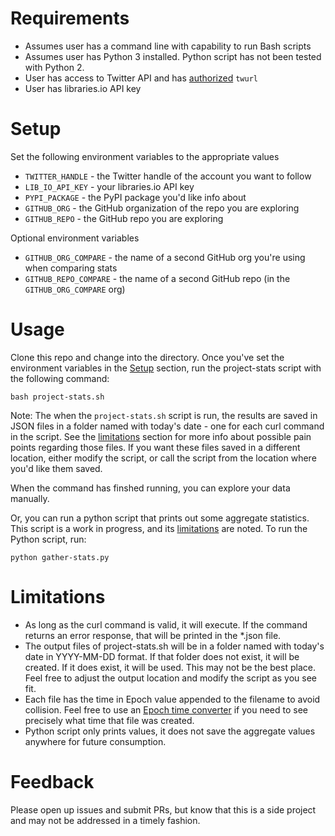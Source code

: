 # Requirements

* Assumes user has a command line with capability to run Bash scripts
* Assumes user has Python 3 installed. Python script has not been tested with Python 2. 
* User has access to Twitter API and has [authorized](https://developer.twitter.com/en/docs/tutorials/using-twurl.html) `twurl`
* User has libraries.io API key

# Setup

Set the following environment variables to the appropriate values

* `TWITTER_HANDLE` - the Twitter handle of the account you want to follow
* `LIB_IO_API_KEY` - your libraries.io API key
* `PYPI_PACKAGE` - the PyPI package you'd like info about
* `GITHUB_ORG` - the GitHub organization of the repo you are exploring
* `GITHUB_REPO` - the GitHub repo you are exploring

Optional environment variables

* `GITHUB_ORG_COMPARE` - the name of a second GitHub org you're using when comparing stats
* `GITHUB_REPO_COMPARE` - the name of a second GitHub repo (in the `GITHUB_ORG_COMPARE` org)

# Usage

Clone this repo and change into the directory. Once you've set the environment variables in the [Setup](#Setup) section, run the project-stats script with the following command:

`bash project-stats.sh`


Note: The when the `project-stats.sh` script is run, the results are saved in JSON files in a folder named with today's date - one for each curl command in the script. See the [limitations](#limitations) section for more info about possible pain points regarding those files. If you want these files saved in a different location, either modify the script, or call the script from the location where you'd like them saved.

When the command has finshed running, you can explore your data manually. 

Or, you can run a python script that prints out some aggregate statistics. This script is a work in progress, and its [limitations](#limitations) are noted. To run the Python script, run:

`python gather-stats.py`


# Limitations

* As long as the curl command is valid, it will execute. If the command returns an error response, that will be printed in the \*.json file.
* The output files of project-stats.sh will be in a folder named with today's date in YYYY-MM-DD format. If that folder does not exist, it will be created. If it does exist, it will be used. This may not be the best place. Feel free to adjust the output location and modify the script as you see fit.
* Each file has the time in Epoch value appended to the filename to avoid collision. Feel free to use an [Epoch time converter](https://www.epochconverter.com/) if you need to see precisely what time that file was created. 
* Python script only prints values, it does not save the aggregate values anywhere for future consumption.

# Feedback

Please open up issues and submit PRs, but know that this is a side project and may not be addressed in a timely fashion.
